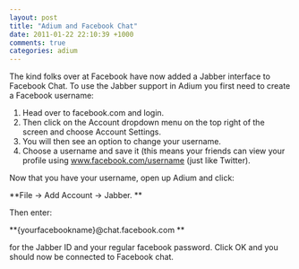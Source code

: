 ```yaml
---
layout: post
title: "Adium and Facebook Chat"
date: 2011-01-22 22:10:39 +1000
comments: true
categories: adium
---
```

The kind folks over at Facebook have now added a Jabber interface to Facebook Chat.
To use the Jabber support in Adium you first need to create a Facebook username:

1. Head over to facebook.com and login.
2. Then click on the Account dropdown menu on the top right of the screen and choose Account Settings.
3. You will then see an option to change your username.
4. Choose a username and save it (this means your friends can view your profile using www.facebook.com/username (just like Twitter).

Now that you have your username, open up Adium and click:

**File -> Add Account -> Jabber. **

Then enter:

**{yourfacebookname}@chat.facebook.com **

for the Jabber ID and your regular facebook password.
Click OK and you should now be connected to Facebook chat.